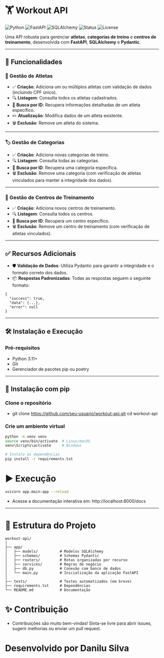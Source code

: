 # 🏋️ Workout API

![Python](https://img.shields.io/badge/Python-3.11-blue.svg)
![FastAPI](https://img.shields.io/badge/FastAPI-0.100+-green)
![SQLAlchemy](https://img.shields.io/badge/SQLAlchemy-ORM-red)
![Status](https://img.shields.io/badge/status-em%20desenvolvimento-yellow)
![License](https://img.shields.io/badge/license-MIT-blue)

Uma API robusta para gerenciar **atletas**, **categorias de treino** e **centros de treinamento**, desenvolvida com **FastAPI**, **SQLAlchemy** e **Pydantic**.

---

## 🚀 Funcionalidades

### 👤 Gestão de Atletas

- ✅ **Criação**: Adiciona um ou múltiplos atletas com validação de dados (incluindo CPF único).
- 🔍 **Listagem**: Consulta todos os atletas cadastrados.
- 🔎 **Busca por ID**: Recupera informações detalhadas de um atleta específico.
- ✏️ **Atualização**: Modifica dados de um atleta existente.
- 🗑️ **Exclusão**: Remove um atleta do sistema.

---

### 🏷️ Gestão de Categorias

- ✅ **Criação**: Adiciona novas categorias de treino.
- 🔍 **Listagem**: Consulta todas as categorias.
- 🔎 **Busca por ID**: Recupera uma categoria específica.
- 🗑️ **Exclusão**: Remove uma categoria (com verificação de atletas vinculados para manter a integridade dos dados).

---

### 🏢 Gestão de Centros de Treinamento

- ✅ **Criação**: Adiciona novos centros de treinamento.
- 🔍 **Listagem**: Consulta todos os centros.
- 🔎 **Busca por ID**: Recupera um centro específico.
- 🗑️ **Exclusão**: Remove um centro de treinamento (com verificação de atletas vinculados).

---

## ✅ Recursos Adicionais

- 🛡️ **Validação de Dados**: Utiliza Pydantic para garantir a integridade e o formato correto dos dados.
- 📦 **Respostas Padronizadas**: Todas as respostas seguem o seguinte formato:

```
{
  "success": true,
  "data": {...},
  "error": null
}
```
---

## 🛠️ Instalação e Execução
### Pré-requisitos
- Python 3.11+
- Git
- Gerenciador de pacotes pip ou poetry

---

## 🔧 Instalação com pip
### Clone o repositório
- git clone https://github.com/seu-usuario/workout-api.git
cd workout-api

### Crie um ambiente virtual
```bash
python -m venv venv
source venv/bin/activate  # Linux/macOS
venv\Scripts\activate     # Windows

# Instale as dependências
pip install -r requirements.txt

```
# ▶️ Execução
```bash
uvicorn app.main:app --reload
```
- Acesse a documentação interativa em: http://localhost:8000/docs

---

# 📂 Estrutura do Projeto

```
workout-api/
│
├── app/
│   ├── models/          # Modelos SQLAlchemy
│   ├── schemas/         # Schemas Pydantic
│   ├── routers/         # Rotas organizadas por recurso
│   ├── services/        # Regras de negócio
│   ├── db.py            # Conexão com banco de dados
│   └── main.py          # Inicialização da aplicação FastAPI
│
├── tests/               # Testes automatizados (em breve)
├── requirements.txt     # Dependências
└── README.md            # Documentação
```

# ✨ Contribuição
- Contribuições são muito bem-vindas! Sinta-se livre para abrir issues, sugerir melhorias ou enviar um pull request.


# Desenvolvido por Danilu Silva



